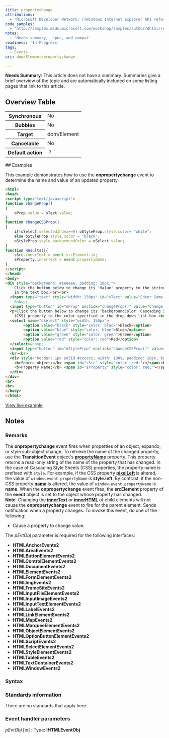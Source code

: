 ```yaml
---
title: propertychange
attributions:
  - 'Microsoft Developer Network: [[Windows Internet Explorer API reference](http://msdn.microsoft.com/en-us/library/ie/hh828809%28v=vs.85%29.aspx) Article]'
code_samples:
  - 'http://samples.msdn.microsoft.com/workshop/samples/author/dhtml/refs/onpropertychangeEX.htm'
notes:
  - 'Needs summary,  spec, and compat'
readiness: 'In Progress'
tags:
  - Events
uri: dom/Element/propertychange

---
```

**Needs Summary**: This article does not have a summary. Summaries give a brief overview of the topic and are automatically included on some listing pages that link to this article.

## <span>Overview Table</span>

<table class="wikitable">
<tr>
<th>
Synchronous

</th>
<td>
No

</td>
</tr>
<tr>
<th>
Bubbles

</th>
<td>
No

</td>
</tr>
<tr>
<th>
Target

</th>
<td>
dom/Element

</td>
</tr>
<tr>
<th>
Cancelable

</th>
<td>
No

</td>
</tr>
<tr>
<th>
Default action

</th>
<td>
 ?

</td>
</tr>
</table>
## <span>Examples</span>

This example demonstrates how to use the **onpropertychange** event to determine the name and value of an updated property.

``` html
<html>
<head>
<script type="text/javascript">
function changeProp()
{
    oProp.value = sText.value;
}
function changeCSSProp()
{
    if(oSelect.selectedIndex==0) oStyleProp.style.color= "white";
    else oStyleProp.style.color = "black";
    oStyleProp.style.backgroundColor = oSelect.value;
}
function Results(){
    sSrc.innerText = event.srcElement.id;
    sProperty.innerText = event.propertyName;
}
</script>
</head>
<body>
<div style="background: #eeeeee; padding: 10px;">
    Click the button below to change its 'Value' property to the string specified
    in the text box.<br><br>
  <input type="text" style="width: 250px" id="sText" value="Enter Some Text">
    &nbsp;
  <input type="button" id="oProp" onclick="changeProp()" value="Change property" onpropertychange="Results();">
  <p>Click the button below to change its 'backgroundColor' Cascading Style Sheet
    (CSS) property to the color specified in the drop-down list box.<br>
  <select name="oSelect" style="width: 150px">
        <option value="black" style="color: black">Black</option>
        <option value="blue" style="color: blue">Blue</option>
        <option value="green" style="color: green">Green</option>
        <option value="red" style="color: red">Red</option>
  </select>&nbsp;
  <input type="button" id="oStyleProp" onclick="changeCSSProp()" value="Change property" onpropertychange="Results();"></p>
  <br><br>
  <div style="border: 1px solid #cccccc; width: 100%; padding: 10px; background: white;">
    <b>Source object:</b> <span id="sSrc" style="color: red;"></span><br>
    <b>Property Name:</b> <span id="sProperty" style="color: red;"></span>
  </div>
</div>
<br>
<br>
</body>
</html>
```

[View live example](http://samples.msdn.microsoft.com/workshop/samples/author/dhtml/refs/onpropertychangeEX.htm)

## <span>Notes</span>

### <span>Remarks</span>

The **onpropertychange** event fires when properties of an object, expando, or style sub-object change. To retrieve the name of the changed property, use the **TransitionEvent** object's [**propertyName**](/dom/TransitionEvent/propertyName) property. This property returns a read-only string of the name of the property that has changed. In the case of Cascading Style Sheets (CSS) properties, the property name is prefixed with `style`. For example, if the CSS property [**pixelLeft**](/css/cssom/properties/pixelLeft) is altered, the value of `window.event.propertyName` is **style.left**. By contrast, if the non-CSS property [**name**](/html/attributes/name_(frames)) is altered, the value of `window.event.propertyName` is **name**. When the **onpropertychange** event fires, the **srcElement** property of the **event** object is set to the object whose property has changed. **Note**  Changing the [**innerText**](/dom/HTMLElement/innerText) or [**innerHTML**](/dom/HTMLElement/innerHTML) of child elements will not cause the **onpropertychange** event to fire for the parent element. Sends notification when a property changes. To invoke this event, do one of the following:

-   Cause a property to change value.

The *pEvtObj* parameter is required for the following interfaces:

-   **HTMLAnchorEvents2**
-   **HTMLAreaEvents2**
-   **HTMLButtonElementEvents2**
-   **HTMLControlElementEvents2**
-   **HTMLDocumentEvents2**
-   **HTMLElementEvents2**
-   **HTMLFormElementEvents2**
-   **HTMLImgEvents2**
-   **HTMLFrameSiteEvents2**
-   **HTMLInputFileElementEvents2**
-   **HTMLInputImageEvents2**
-   **HTMLInputTextElementEvents2**
-   **HTMLLabelEvents2**
-   **HTMLLinkElementEvents2**
-   **HTMLMapEvents2**
-   **HTMLMarqueeElementEvents2**
-   **HTMLObjectElementEvents2**
-   **HTMLOptionButtonElementEvents2**
-   **HTMLScriptEvents2**
-   **HTMLSelectElementEvents2**
-   **HTMLStyleElementEvents2**
-   **HTMLTableEvents2**
-   **HTMLTextContainerEvents2**
-   **HTMLWindowEvents2**

### <span>Syntax</span>

### <span>Standards information</span>

There are no standards that apply here.

### <span>Event handler parameters</span>

*pEvtObj* [in]
:   Type: ****IHTMLEventObj****

